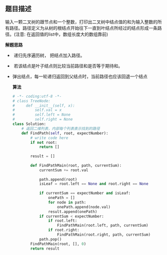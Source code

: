 ##  题目描述

输入一颗二叉树的跟节点和一个整数，打印出二叉树中结点值的和为输入整数的所有路径。路径定义为从树的根结点开始往下一直到叶结点所经过的结点形成一条路径。(注意: 在返回值的list中，数组长度大的数组靠前)  



**解题思路** 

- ​     递归先序遍历树， 把结点加入路径。

- ​     若该结点是叶子结点则比较当前路径和是否等于期待和。

- ​    弹出结点，每一轮递归返回到父结点时，当前路径也应该回退一个结点 

  

  **算法**

  ```python
  # -*- coding:utf-8 -*-
  # class TreeNode:
  #     def __init__(self, x):
  #         self.val = x
  #         self.left = None
  #         self.right = None
  class Solution:
      # 返回二维列表，内部每个列表表示找到的路径
      def FindPath(self, root, expectNumber):
          # write code here
          if not root:
              return []
           
          result = []
           
          def FindPathMain(root, path, currentSum):
              currentSum += root.val
               
              path.append(root)
              isLeaf = root.left == None and root.right == None
               
              if currentSum == expectNumber and isLeaf:
                  onePath = []
                  for node in path:
                      onePath.append(node.val)
                  result.append(onePath)
              if currentSum < expectNumber:
                  if root.left:
                      FindPathMain(root.left, path, currentSum)
                  if root.right:
                      FindPathMain(root.right, path, currentSum)
              path.pop()
          FindPathMain(root, [], 0)
          return result
  
  ```

  

